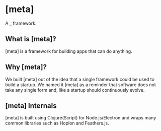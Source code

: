 # [meta]
A _ framework.

## What is [meta]?
[meta] is a framework for building apps that can do anything.

## Why [meta]?
We built [meta] out of the idea that a single framework could be used to build a startup. We named it [meta] as a reminder that software does not take any single form and, like a startup should continuously evolve.

## [meta] Internals
[meta] is built using Clojure(Script) for Node.js/Electron and wraps many common libraries such as Hoplon and Feathers.js.
